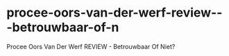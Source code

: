 # procee-oors-van-der-werf-review---betrouwbaar-of-n
Procee Oors Van Der Werf REVIEW - Betrouwbaar Of Niet?
